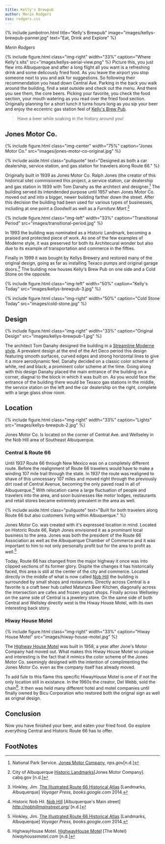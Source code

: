 ```yaml
---
title: Kelly's Brewpub
author: Merin Rodgers
css: rodgers.css
---
```


{% include jumbotron.html
title="Kelly's Brewpub"
image="images/kellys-brewpub-panner.jpg"
text="Eat, Drink and Explore"
%} 

*Merin Rodgers*


{% include figure.html
class="img-right"
width="33%"
caption="Where Kelly's sits"
src="images/kellys-aerial-view.png"
%}
Picture this, you just flew into Albuquerque and after a long flight all you want is a refreshing drink and some delicously fried food. As you leave the airport you stop someone next to you and ask for suggestions. So following their recommendation you head down Central Ave. Parking in the back you walk around the building, find a seat outside and check out the menu. And there you see them, the core beers. Picking your favorite, you check the food section, your mouth watering as you read over the fried food section. Originally planning for a short lunch it turns hours long as you sip your beer and enjoy the eccentric gas station feel of [Kelly's Brew Pub](http://www.kellysbrewpub.com/).
> Have a beer while soaking in the history around you!
## **Jones Motor Co.**

 {% include figure.html
class="img-center"
width="75%"
caption="Jones Motor Co."
src="images/jones-motor-co-original.jpg"
%}

{% include aside.html
  class="pullquote"
  text="Designed as both a car dealership, service station, and gas station for travelers along Route 66."
  %}
  
Originally built in 1939 as Jones Motor Co. Ralph Jones (the creator of this historical site) commisioned this project, a service station, car dealership and gas station in 1939 with Tom Danahy as the architect and designer.[^source1] The building served its intendended purpose until 1957 when Jones Motor Co. moved out and into a bigger, newer building farther down the street. After this decision the building had been used for various types of businesses, including at one point a *Goodwill* as well as a *Furniture Mart*.[^source2]

{% include figure.html
class="img-left"
width="33%"
caption="Transitional Period"
src="images/transitional-period.jpg"
%}

In 1993 the building was nominated as a Historic Landmark, becoming a praised and protected piece of work. As one of the few examples of Moderne style, it was preserved for both its Architecural wonder but also due to its example of transportation and commerce in the fifties.

Finally in 1999 it was bought by Kellys Brewery and restored many of the original design, going as far as installing Texaco pumps and original garage doors.[^source3] The building now houses Kelly's Brew Pub on one side and a Cold Stone on the opposite.

{% include figure.html
class="img-left"
width="50%"
caption="Kelly's Today"
src="images/kellys-brewpub-3.jpg"
%}


{% include figure.html
  class="img-right"
  width="50%"
  caption="Cold Stone Today"
  src="images/cold-stone.jpg"
%}


## **Design**

{% include figure.html
  class="img-right"
  width="33%"
  caption="Original Design"
  src="images/kellys-brewpub-1.jpg"
%}

The architect Tom Danahy designed the building in a [Streamline Moderne style](https://circaoldhouses.com/art-deco-art-moderne/). A prevalent design at the end of the Art Deco period this design featuring smooth surfaces, curved edges and strong horizontal lines to give it a more aerodynamic feel. Danahy decided on a classic color scheme of white, red and black; a prominent color scheme at the time. Going along with this design Danahy placed the main entrance of the building on a corner, diagnal to the block in which it was built on. As you would face the entrance of the building there would be Texaco gas stations in the middle, the service station on the left and the car dealership on the right, complete with a large glass show room.

## **Location**

{% include figure.html
  class="img-right"
  width="33%"
  caption="Lights"
  src="images/kellys-brewpub-2.jpg"
%}

Jones Motor Co. Is located on the corner of Central Ave. and Wellseley in the Nob Hill area of Southeast Albuquerque.

### Central & Route 66

Until 1937 Route 66 through New Mexico was on a completely different route. Before the realignment of Route 66 travelers would have to make a winding 107 mile trail through the state. In 1937 the route was realigned to shave of this unncessary 107 miles and moved right through the previously dirt road of Central Avenue, becoming the only paved road in all of Albuquerque.[^source4] With relocation came a large fluctuation of people and travelers into the area, and soon businesses like motor lodges, restaurants and retail stores became extremely prevalent in the area as well.

{% include aside.html
  class="pullquote"
  text="Built for both travelers along Route 66 but also customers living within Albuquerque."
  %}
  
Jones Motor Co. was created with it's expressed location in mind. Located on Historic Route 66, Ralph Jones envisioned it as a prominant local business to the area. Jones was both the president of the Route 66 Association as well as the Albuquerque Chamber of Commerce and it was important to him to not only personally profit but for the area to profit as well.[^source5]

Today, Route 66 has changed from the major highway it once was into clipped sections of its former glory. Dispite the changes it has historically faced, this area is still at the center of the city and commerce. Located directly in the middle of what is now called [Nob Hill](http://nobhillmainstreet.org/history/) the building is surrounded by small shops and restaurants. Directly across Central is a favorite is a craft beer hub called Matanza Beer Kitchen, diagonally across the intersection are cafes and frozen yogurt shops. Finally across Wellseley on the same side of Central is a jewelery store. On the same side of both Central and Wellsley directly west is the Hiway House Motel, with its own interesting back story.

### Hiway House Motel
{% include figure.html
  class="img-right"
  width="33%"
  caption="Hiway House Motel"
  src="images/hiway-house-motel.jpg"
%}

The [Highway House Motel](http://www.hiwayhousemotel.com/motel-nob-hill-albuquerque/) was built in 1958, a year after Jone's Motor Company had moved out. What makes this Hiway House Motel so unique and interesting is the fact that it mimics the color scheme of the Jones Motor Co. seemingly designed with the intention of complimenting the Jones Motor Co. even as the company itself has already moved.

To add fule to this flame this specific HiwayHouse Motel is one of if not the only location still in existance. In the 1960s the creator, Del Webb, sold the chain[^source6]. It then was held many different hotel and motel companies until finally owned by Bicu Corporation who restored both the orignal sign as well as orignal design.

## **Conclusion**
Now you have finished your beer, and eaten your fried food. Go explore everything Central and Historic Route 66 has to offer.

## **FootNotes**
[^source1]: National Park Service. [Jones Motor Company](https://www.nps.gov/nr/travel/route66/jones_motor_company_albuquerque.html), *nps.gov*[n.d.]
[^source2]: City of Albuquerque [Historic Landmarks](https://www.cabq.gov/planning/boards-commissions/landmarks-urban-conservation-commission/historic-landmarks)[Jones Motor Company]. cabq.gov [n.d.]
[^source3]: Hinkley, Jim. [The Illustrated Route 66 Historical Atlas](https://books.google.com/books?id=RuTUBAAAQBAJ&pg=PA137&lpg=PA137&dq=tom+danahy+architect&source=bl&ots=81HUB29m1X&sig=AhbaKMQMuSsHR5-SdPLjRE2-RjI&hl=en&sa=X&ved=0ahUKEwjQ-4X7j4DXAhUG4oMKHfPnBaMQ6AEILDAB#v=onepage&q=tom%20danahy%20architect&f=false) [Landmarks, Albuquerque] *Voyager Press, books.google.com* 2014.
[^source4]: Historic Nob Hil. [Nob Hill](http://nobhillmainstreet.org/history/) [Albuquerque's Main street] *http://nobhillmainstreet.org/* [n.d.]
[^source5]:  Hinkley, Jim. [The Illustrated Route 66 Historical Atlas](https://books.google.com/books?id=RuTUBAAAQBAJ&pg=PA137&lpg=PA137&dq=tom+danahy+architect&source=bl&ots=81HUB29m1X&sig=AhbaKMQMuSsHR5-SdPLjRE2-RjI&hl=en&sa=X&ved=0ahUKEwjQ-4X7j4DXAhUG4oMKHfPnBaMQ6AEILDAB#v=onepage&q=tom%20danahy%20architect&f=false) [Landmarks, Albuquerque] *Voyager Press, books.google.com* 2014.
[^source6]: HighwayHouse Motel. [HighwayHouse Motel](http://www.hiwayhousemotel.com/motel-nob-hill-albuquerque/) [The Motel} *hiwayhousemotel.com* [n.d.]
